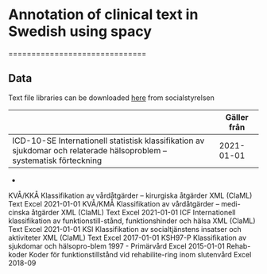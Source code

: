 # Annotation of clinical text in Swedish using spacy

==============================

## Data

Text file libraries can be downloaded [here](https://www.socialstyrelsen.se/utveckla-verksamhet/e-halsa/klassificering-och-koder/kodtextfiler/) from socialstyrelsen

|   | Gäller från  |
|---|---|
| ICD-10-SE Internationell statistisk klassifikation av sjukdomar och relaterade hälsoproblem – systematisk förteckning  | 2021-01-01  |

*


KVÅ/KKÅ
Klassifikation av vårdåtgärder – kirurgiska åtgärder
XML (ClaML)
Text
Excel
2021-01-01
KVÅ/KMÅ
Klassifikation av vårdåtgärder – medi-cinska åtgärder
XML (ClaML)
Text
Excel
2021-01-01
ICF
Internationell klassifikation av funktionstill-stånd, funktionshinder och hälsa
XML (ClaML)
Text
Excel
2021-01-01
KSI
Klassifikation av socialtjänstens insatser och aktiviteter
XML (ClaML)
Text
Excel
2017-01-01
KSH97-P
Klassifikation av sjukdomar och hälsopro-blem 1997 - Primärvård
Excel
2015-01-01
Rehab-koder
Koder för funktionstillstånd vid rehabilite-ring inom slutenvård
Excel
2018-09